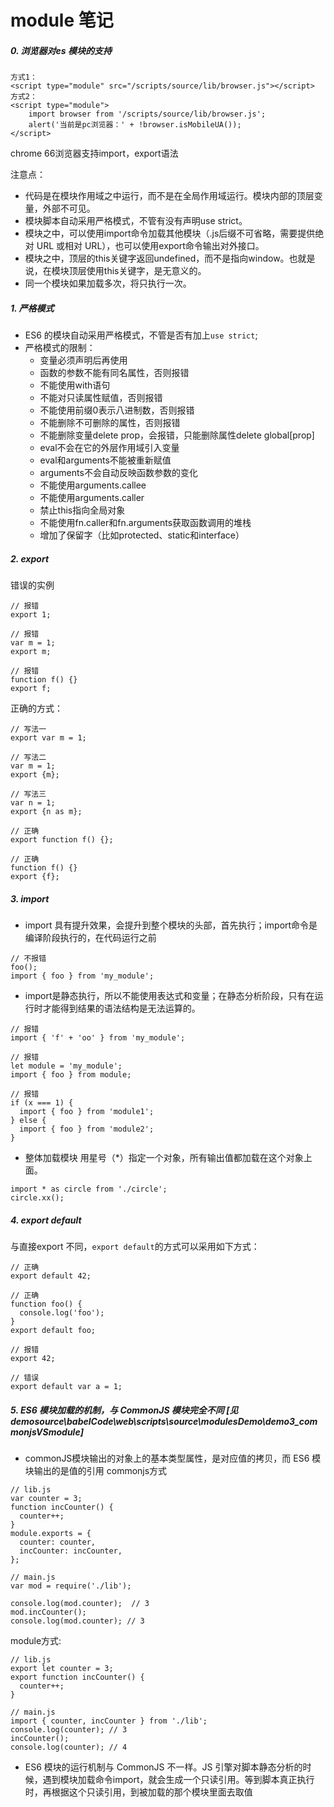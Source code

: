 # module 笔记

##### 0. 浏览器对es 模块的支持
```
方式1：
<script type="module" src="/scripts/source/lib/browser.js"></script>
方式2：
<script type="module">
    import browser from '/scripts/source/lib/browser.js';
    alert('当前是pc浏览器：' + !browser.isMobileUA());
</script>
```
chrome 66浏览器支持import，export语法 

注意点：

- 代码是在模块作用域之中运行，而不是在全局作用域运行。模块内部的顶层变量，外部不可见。
- 模块脚本自动采用严格模式，不管有没有声明use strict。
- 模块之中，可以使用import命令加载其他模块（.js后缀不可省略，需要提供绝对 URL 或相对 URL），也可以使用export命令输出对外接口。
- 模块之中，顶层的this关键字返回undefined，而不是指向window。也就是说，在模块顶层使用this关键字，是无意义的。
- 同一个模块如果加载多次，将只执行一次。

##### 1. 严格模式
- ES6 的模块自动采用严格模式，不管是否有加上`use strict`;
-  严格模式的限制：
    - 变量必须声明后再使用
    - 函数的参数不能有同名属性，否则报错
    - 不能使用with语句
    - 不能对只读属性赋值，否则报错
    - 不能使用前缀0表示八进制数，否则报错
    - 不能删除不可删除的属性，否则报错
    - 不能删除变量delete prop，会报错，只能删除属性delete global[prop]
    - eval不会在它的外层作用域引入变量
    - eval和arguments不能被重新赋值
    - arguments不会自动反映函数参数的变化
    - 不能使用arguments.callee
    - 不能使用arguments.caller
    - 禁止this指向全局对象
    - 不能使用fn.caller和fn.arguments获取函数调用的堆栈
    - 增加了保留字（比如protected、static和interface）

#####  2. export

错误的实例

```
// 报错
export 1;

// 报错
var m = 1;
export m;

// 报错
function f() {}
export f;
```
正确的方式：

```
// 写法一
export var m = 1;

// 写法二
var m = 1;
export {m};

// 写法三
var n = 1;
export {n as m};

// 正确
export function f() {};

// 正确
function f() {}
export {f};
```

##### 3. import 
- import 具有提升效果，会提升到整个模块的头部，首先执行；import命令是编译阶段执行的，在代码运行之前
```
// 不报错
foo();
import { foo } from 'my_module';
```

- import是静态执行，所以不能使用表达式和变量；在静态分析阶段，只有在运行时才能得到结果的语法结构是无法运算的。
```
// 报错
import { 'f' + 'oo' } from 'my_module';

// 报错
let module = 'my_module';
import { foo } from module;

// 报错
if (x === 1) {
  import { foo } from 'module1';
} else {
  import { foo } from 'module2';
}
```
- 整体加载模块
用星号（*）指定一个对象，所有输出值都加载在这个对象上面。
```
import * as circle from './circle';
circle.xx();
```

##### 4. export default
与直接export 不同，`export default`的方式可以采用如下方式：
```
// 正确
export default 42;

// 正确
function foo() {
  console.log('foo');
}
export default foo;

// 报错
export 42;

// 错误
export default var a = 1;
```

##### 5. ES6 模块加载的机制，与 CommonJS 模块完全不同 [见demosource\babelCode\web\scripts\source\modulesDemo\demo3_commonjsVSmodule]
- commonJS模块输出的对象上的基本类型属性，是对应值的拷贝，而 ES6 模块输出的是值的引用
commonjs方式

```
// lib.js
var counter = 3;
function incCounter() {
  counter++;
}
module.exports = {
  counter: counter,
  incCounter: incCounter,
};

// main.js
var mod = require('./lib');

console.log(mod.counter);  // 3
mod.incCounter();
console.log(mod.counter); // 3
```

module方式:
```
// lib.js
export let counter = 3;
export function incCounter() {
  counter++;
}

// main.js
import { counter, incCounter } from './lib';
console.log(counter); // 3
incCounter();
console.log(counter); // 4
```

- ES6 模块的运行机制与 CommonJS 不一样。JS 引擎对脚本静态分析的时候，遇到模块加载命令import，就会生成一个只读引用。等到脚本真正执行时，再根据这个只读引用，到被加载的那个模块里面去取值